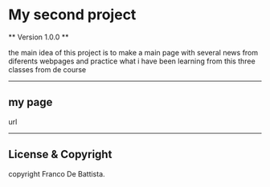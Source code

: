 # My second project

** Version 1.0.0 **

the main idea of this project is to make a main page with several news from diferents webpages and practice what i have been learning from this three classes from de course

---

## my page

url

---

## License & Copyright

copyright Franco De Battista.